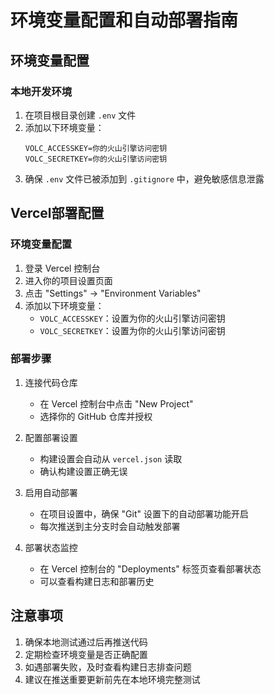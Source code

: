 # 环境变量配置和自动部署指南

## 环境变量配置

### 本地开发环境

1. 在项目根目录创建 `.env` 文件
2. 添加以下环境变量：
   ```
   VOLC_ACCESSKEY=你的火山引擎访问密钥
   VOLC_SECRETKEY=你的火山引擎访问密钥
   ```
3. 确保 `.env` 文件已被添加到 `.gitignore` 中，避免敏感信息泄露

## Vercel部署配置
### 环境变量配置

1. 登录 Vercel 控制台
2. 进入你的项目设置页面
3. 点击 "Settings" -> "Environment Variables"
4. 添加以下环境变量：
   - `VOLC_ACCESSKEY`：设置为你的火山引擎访问密钥
   - `VOLC_SECRETKEY`：设置为你的火山引擎访问密钥

### 部署步骤

1. 连接代码仓库
   - 在 Vercel 控制台中点击 "New Project"
   - 选择你的 GitHub 仓库并授权

2. 配置部署设置
   - 构建设置会自动从 `vercel.json` 读取
   - 确认构建设置正确无误

3. 启用自动部署
   - 在项目设置中，确保 "Git" 设置下的自动部署功能开启
   - 每次推送到主分支时会自动触发部署

4. 部署状态监控
   - 在 Vercel 控制台的 "Deployments" 标签页查看部署状态
   - 可以查看构建日志和部署历史

## 注意事项

1. 确保本地测试通过后再推送代码
2. 定期检查环境变量是否正确配置
3. 如遇部署失败，及时查看构建日志排查问题
4. 建议在推送重要更新前先在本地环境完整测试
